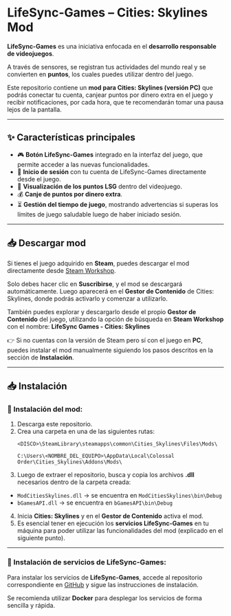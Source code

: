# LifeSync-Games – Cities: Skylines Mod  

**LifeSync-Games** es una iniciativa enfocada en el **desarrollo responsable de videojuegos**.  

A través de sensores, se registran tus actividades del mundo real y se convierten en **puntos**, los cuales puedes utilizar dentro del juego.  

Este repositorio contiene un **mod para Cities: Skylines (versión PC)** que podrás conectar tu cuenta, canjear puntos por dinero extra en el juego y recibir notificaciones, por cada hora, que te recomendarán tomar una pausa lejos de la pantalla.

---

## ✨ Características principales  

- 🎮 **Botón LifeSync-Games** integrado en la interfaz del juego, que permite acceder a las nuevas funcionalidades.  
- 🔑 **Inicio de sesión** con tu cuenta de LifeSync-Games directamente desde el juego.  
- 👀 **Visualización de los puntos LSG** dentro del videojuego.  
- 💰 **Canje de puntos por dinero extra**.  
- ⏳ **Gestión del tiempo de juego**, mostrando advertencias si superas los límites de juego saludable luego de haber iniciado sesión.  

---

## 📥 Descargar mod

Si tienes el juego adquirido en **Steam**, puedes descargar el mod directamente desde [Steam Workshop](https://steamcommunity.com/sharedfiles/filedetails/?id=3519587566).  

Solo debes hacer clic en **Suscribirse**, y el mod se descargará automáticamente. Luego aparecerá en el **Gestor de Contenido** de Cities: Skylines, donde podrás activarlo y comenzar a utilizarlo.  

También puedes explorar y descargarlo desde el propio **Gestor de Contenido** del juego, utilizando la opción de búsqueda en **Steam Workshop** con el nombre: **LifeSync Games - Cities: Skylines**   

👉 Si no cuentas con la versión de Steam pero sí con el juego en **PC**, puedes instalar el mod manualmente siguiendo los pasos descritos en la sección de **Instalación**.

---

## 📥 Instalación  

### 🔹 Instalación del mod: 

1. Descarga este repositorio.  
2. Crea una carpeta en una de las siguientes rutas: 
    ```
   <DISCO>\SteamLibrary\steamapps\common\Cities_Skylines\Files\Mods\
    ```  
    ```
   C:\Users\<NOMBRE_DEL_EQUIPO>\AppData\Local\Colossal Order\Cities_Skylines\Addons\Mods\
    ```  
3. Luego de extraer el repositorio, busca y copia los archivos **.dll** necesarios dentro de la carpeta creada:  
- `ModCitiesSkylines.dll` → se encuentra en `ModCitiesSkylines\bin\Debug`  
- `bGamesAPI.dll` → se encuentra en `bGamesAPI\bin\Debug`  
4. Inicia **Cities: Skylines** y en el **Gestor de Contenido** activa el mod.  
5. Es esencial tener en ejecución los **servicios LifeSync-Games** en tu máquina para poder utilizar las funcionalidades del mod (explicado en el siguiente punto).  

---

### 🔹 Instalación de servicios de LifeSync-Games:  

Para instalar los servicios de **LifeSync-Games**, accede al repositorio correspondiente en [GitHub](https://github.com/BlendedGames-bGames/bGames-dev-services) y sigue las instrucciones de instalación.  

Se recomienda utilizar **Docker** para desplegar los servicios de forma sencilla y rápida.